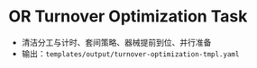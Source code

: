 # OR Turnover Optimization Task

- 清洁分工与计时、套间策略、器械提前到位、并行准备
- 输出：`templates/output/turnover-optimization-tmpl.yaml`
